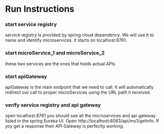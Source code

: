 # Run Instructions
### start service registry
service registry is provided by spring cloud dependency. We will use it to name and identify microservices.
it starts on localhost:8761.

### start microService_1 and microService_2
these two services are the ones that holds actual APIs

### start apiGateway
apiGateway is the main endpoint that we need to call. It will automatically redirect our call to proper microServices using the URL path it received.

### verify service registry and api gateway
open localhost:8761 you should see all the microservices and api gateway listed in the spring Eureka UI. Open http://localhost:8083/api/ms1/getInfo. If yoy get a response then API Gateway is perfectly working.